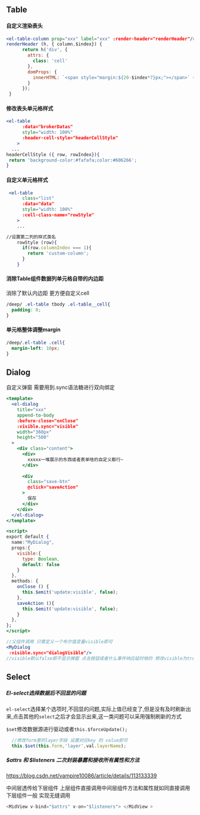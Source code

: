 ## Table

#### 自定义渲染表头
```jsx
<el-table-column prop="xxx" label="xxx" :render-header="renderHeader"/>
renderHeader (h, { column,$index}) {
      return h('div', {
        attrs: {
          class: 'cell'
        },
        domProps: {
          innerHTML: `<span style="margin:${20-$index*7}px;"></span>` + column.label
        }
      });
 }
```

#### 修改表头单元格样式
```jsx
<el-table
      :data="brokerDatas"
      style="width: 100%"
      :header-cell-style="headerCellStyle"
    >
  ...
headerCellStyle ({ row, rowIndex}){
 return 'background-color:#fafafa;color:#606266';
}

```

#### 自定义单元格样式
```jsx
 <el-table
      class="list"
      :data="data"
      style="width: 100%"
      :cell-class-name="rowStyle"
    >
    ...

//设置第二列的样式类名
    rowStyle (row){
      if(row.columnIndex === 1){
        return 'custom-column';
      }
    }
```

#### 消除Table组件数据列单元格自带的内边距 
消除了默认内边距 更方便自定义cell
```css
/deep/ .el-table tbody .el-table__cell{
  padding: 0;
}
```

#### 单元格整体调整margin
```css
/deep/.el-table .cell{
  margin-left: 10px;
}
```


## Dialog
自定义弹窗
需要用到.sync语法糖进行双向绑定
```jsx
<template>
  <el-dialog
    title="xxx"
    append-to-body
    :before-close="onClose"
    :visible.sync="visible"
    width="360px"
    height="500"
  >
    <div class="content">
      <div>
        xxxxx一堆展示的东西或者表单啥的自定义都行~
      </div>
   
      <div
        class="save-btn"
        @click="saveAction"
      >
        保存
      </div>
    </div>
  </el-dialog>
</template>

<script>
export default {
  name:"MyDialog",
  props:{
    visible:{
      type: Boolean,
      default: false
    }
  },
  methods: {
    onClose () {
      this.$emit('update:visible', false);
    },
    saveAction (){
      this.$emit('update:visible', false);
    }
  },
};
</script>

//父组件调用 只需定义一个布尔值变量visible即可 
<MyDialog
 :visible.sync="dialogVisible"/>
//visible默认false即不显示弹窗 点击按钮或者什么事件响应延时啥的 修改visible为true 弹窗就会显示  
```


## Select

##### El-select选择数据后不回显的问题

`el-select`选择某个选项时,不回显的问题,实际上值已经变了,但是没有及时刷新出来,点击其他的`select`之后才会显示出来,这一类问题可以采用强制刷新的方式

`$set`修改数据源进行驱动或者`this.$forceUpdate();`

```js
  //修改form里的layer字段 设置对应key 的 value即可
  this.$set(this.form,'layer',val.layerName);
```

#####  $attrs 和 $listeners 二次封装暴露和接收所有属性和方法
  
   https://blog.csdn.net/vampire10086/article/details/113133339

   中间层透传给下层组件  上层组件直接调用中间层组件方法和属性就如同直接调用下层组件一般 实现无缝调用
   ```js
   <MidView v-bind="$attrs" v-on="$listeners"> </MidView >
   ```
